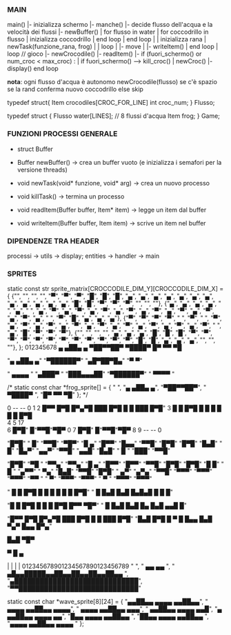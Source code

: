### MAIN

main()
|- inizializza schermo
|- manche()
    |- decide flusso dell'acqua e la velocità dei flussi
    |- newBuffer()
    |   for flusso in water
    |       for coccodrillo in flusso
    |           inizializza coccodrillo
    |       end loop
    |   end loop
    |
    |   inizializza rana
    |   newTask(funzione_rana, frog)
    |
    |  loop
    |   |- move
    |   |- writeItem()
    |  end loop
    |
    loop // gioco
        |- newCrocodile()
        |- readItem()
        |- if (fuori_schermo() or num_croc < max_croc) :
        |   if fuori_schermo() --> kill_croc()
        |   newCroc()
        |- display()
    end loop

**nota**: ogni flusso d'acqua è autonomo
newCrocodile(flusso) 
    se c'è spazio
        se la rand conferma
            nuovo coccodrillo
    else skip

typedef struct{ 
    Item crocodiles[CROC_FOR_LINE] 
    int croc_num;
} Flusso;

typedef struct {
    Flusso water[LINES]; // 8 flussi d'acqua
    Item frog;
} Game;

### FUNZIONI PROCESSI GENERALE

- struct Buffer
- Buffer newBuffer() -> crea un buffer vuoto (e inizializza i semafori per la versione threads)

- void newTask(void* funzione, void* arg) -> crea un nuovo processo
- void killTask() -> termina un processo

- void readItem(Buffer buffer, Item* item) -> legge un item dal buffer
- void writeItem(Buffer buffer, Item item) -> scrive un item nel buffer

### DIPENDENZE TRA HEADER

processi -> utils -> display; entities -> handler -> main

### SPRITES
static const str sprite_matrix[CROCCODILE_DIM_Y][CROCCODILE_DIM_X] = {
        {"", "", "", "", "▀", "▀", "▀", "█", "█", "█", "▄", "▄", "▄", "▄", "▄", "▄", "▄", "▄", "▄", "▄", "▄", "▄", "█", "█", "▀", "▀", "▀", "", "", ""},
        {"▄", "▄", "▄", "▄", " ", "▄", " ", "▄", "▀", "▄", "▀", "▄", "▀", "▄", "▀", "▄", "▀", "▄", "▀", "▄", "▀", "▄", "▀", "▄", " ", "▀", "█", "▄", "▄", "▄"},
        {"▀", "▀", "▀", "▀", " ", "▀", " ", "▀", "▄", "▀", "▄", "▀", "▄", "▀", "▄", "▀", "▄", "▀", "▄", "▀", "▄", "▀", "▄", "▀", " ", "▄", "█", "▀", "▀", "▀"},
        {"", "", "", "", "▄", "▄", "▄", "█", "█", "█", "▀", "▀", "▀", "▀", "▀", "▀", "▀", "▀", "▀", "▀", "▀", "▀", "█", "█", "▄", "▄", "▄", "", "", ""},
    };
012345678
▄ ▄██▄ ▄
▀██▀▀██▀
 ▀████▀
█▀ ▀▀ ▀█


"▄ ▄██▄ ▄"
"▀██████▀"
"▄█▀██▀█▄"
"▀      ▀"


"  ▄▄▄▄  "
"▄███▀   "
"███▄▄▄██"
"▀██████▀"
"  ▀▀▀▀  "

/*
static const char *frog_sprite[] = {
    "        ",
    "▄ ▄██▄ ▄",
    "▀██▀▀██▀",
    " ▀████▀ ",
    "█▀ ▀▀ ▀█"
};
*/

                                               
0 --                                        -- 0
1
2    █▀▀ █▀█ █▀▄▀█ ███   █▀█ █ █ ███ █▀█"
3          █ █ █▀█ █ █    █ █ █ █ █▀█              
4
5               17       
6               █▀█"  █"▀▀█"▀█▀                0
7               █▀█"  █"▀▀█"▀█▀
8
9 --                                        -- 0

"█▀█" "  █" "▀▀█" "▀█▀" "█ ▄" "█▀▀" "█▄▄" "▀▀█" "█▀█" "█▀█"
"█▄█" "  █" "█▄▀" "▄▄▀" "▀▀█" "▄▄█" "█▄█" " █ " "███" "▀▀█"

"█▀█" "▀█ " "▀▀▄" "▀▀▄" "█ ▄" "█▀▀" "█▀▀" "▀▀█" "█▀█" "█▀█"
"█ █" " █ " "▄▀▀" " ▀▄" "█▄█" "▀▀█" "█▀█" " ▄▀" "▄▀▄" "▀▀█"
"▀▀▀" "▀▀▀" "▀▀▀" "▀▀ " "  ▀" "▀▀▀" "▀▀▀" " ▀ " "▀▀▀" "▀▀▀"


"  █ █ █▀█ █ █   █ █ █ █ █▀█"
"   █  █▄█ █▄█   █▄█▄█ █ █ █"

"█ █ █▀█ █ █   █  █▀█ █▀▀ ▀█▀"
" █  █▄█ █▄█   █▄ █▄█ ▄▄█  █"

"█▀▀ █▀█ █▀▄▀█ ███   █▀█ █ █ ███ █▀█"
"█▄█ █▀█ █ ▀ █ █▄▄   █▄█ ▀▄▀ █▄▄ █▀▄"

█▄█
▀█▀ 


▀ █ ▄

 |         |         |         |
 012345678901234567890123456789
"                              ",
"     ▄▄ ▄▄                    ",
" ▄█▄▄█████▄▄██▄▄██▄▄██▄▄██▄▄  ",
"▄█████████████████████████████",
"▀▀████████████████████████████"


static const char *wave_sprite[8][24] = {
"▄▄██▄▄    ▄▄▄▄    ▄▄██▄▄",
"  ▄▄▄▄    ▄▄██▄▄    ▄▄▄▄",
"   ▄▄▄▄    ▄▄██▄▄    ▄▄▄",
"   ▄▄██▄▄    ▄▄▄▄    ▄▄█",
"▄   ▄▄██▄▄    ▄▄▄▄    ▄▄",
"█▄▄   ▄▄▄▄    ▄▄██▄▄    ",
"██▄▄   ▄▄▄▄    ▄▄██▄▄   ",
"▄▄▄▄    ▄▄██▄▄    ▄▄▄▄  "
};